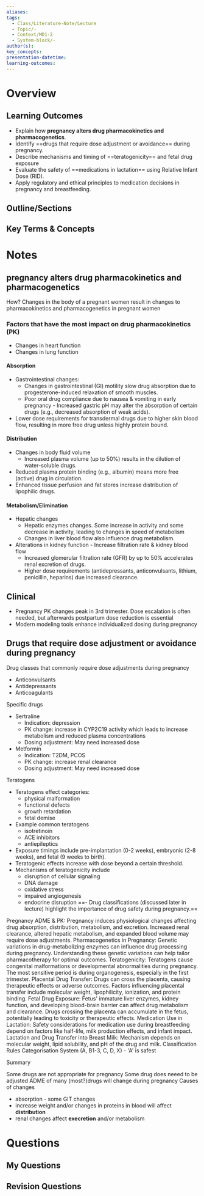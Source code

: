 ```yaml
---
aliases:
tags:
  - Class/Literature-Note/Lecture
  - Topic/-
  - Context/MD1-2
  - System-block/-
author(s):
key_concepts:
presentation-datetime:
learning-outcomes:
---
```



# Overview
## Learning Outcomes
- Explain how **pregnancy alters drug pharmacokinetics and pharmacogenetics**.
- Identify ==drugs that require dose adjustment or avoidance== during pregnancy.
- Describe mechanisms and timing of ==teratogenicity== and fetal drug exposure
- Evaluate the safety of ==medications in lactation== using Relative Infant Dose (RID).
- Apply regulatory and ethical principles to medication decisions in pregnancy and breastfeeding.
## Outline/Sections

## Key Terms & Concepts


# Notes
## pregnancy alters drug pharmacokinetics and pharmacogenetics
How?
Changes in the body of a pregnant women result in changes to pharmacokinetics and pharmacogenetics in pregnant women 

### Factors that have the most impact on drug pharmacokinetics (PK)
- Changes in heart function
- Changes in lung function

#### Absorption
- Gastrointestinal changes:
	- Changes in gastrointestinal (GI) motility slow drug absorption due to progesterone-induced relaxation of smooth muscles.
	- Poor oral drug compliance due to nausea & vomiting in early pregnancy - Increased gastric pH may alter the absorption of certain drugs (e.g., decreased absorption of weak acids).
- Lower dose requirements for transdermal drugs due to higher skin blood flow, resulting in more free drug unless highly protein bound.
#### Distribution
- Changes in body fluid volume
	- Increased plasma volume (up to 50%) results in the dilution of water-soluble drugs.
- Reduced plasma protein binding (e.g., albumin) means more free (active) drug in circulation.
- Enhanced tissue perfusion and fat stores increase distribution of lipophilic drugs.
#### Metabolism/Elimination
- Hepatic changes
	- Hepatic enzymes changes. Some increase in activity and some decrease in activity, leading to changes in speed of metabolism
	- Changes in liver blood flow also influence drug metabolism.
- Alterations in kidney function - Increase filtration rate & kidney blood flow
	- Increased glomerular filtration rate (GFR) by up to 50% accelerates renal excretion of drugs.
	- Higher dose requirements (antidepressants, anticonvulsants, lithium, penicillin, heparins) due increased clearance.

## Clinical
- Pregnancy PK changes peak in 3rd trimester. Dose escalation is often needed, but afterwards postpartum dose reduction is essential
- Modern modeling tools enhance individualized dosing during pregnancy
## Drugs that require dose adjustment or avoidance during pregnancy

Drug classes that commonly require dose adjustments during pregnancy
- Anticonvulsants
- Antidepressants
- Anticoagulants

Specific drugs
- Sertraline
	- Indication: depression
	- PK change: increase in CYP2C19 activity which leads to increase metabolism and reduced plasma concentrations
	- Dosing adjustment: May need increased dose
- Metformin
	- Indication: T2DM, PCOS
	- PK change: increase renal clearance
	- Dosing adjustment: May need increased dose


Teratogens

- Teratogens effect categories:
	- physical malformation
	- functional defects
	- growth retardation
	- fetal demise
- Example common teratogens
	- isotretinoin
	- ACE inhibitors
	- antiepileptics
- Exposure timings include pre-implantation (0-2 weeks), embryonic (2-8 weeks), and fetal (9 weeks to birth).
- Teratogenic effects increase with dose beyond a certain threshold.
- Mechanisms of teratogenicity include 
	- disruption of cellular signaling
	- DNA damage
	- oxidative stress
	- impaired angiogenesis
	- endocrine disruption
==- Drug classifications (discussed later in lecture) highlight the importance of drug safety during pregnancy.==


Pregnancy ADME & PK: Pregnancy induces physiological
changes affecting drug absorption, distribution,
metabolism, and excretion. Increased renal clearance,
altered hepatic metabolism, and expanded blood
volume may require dose adjustments.
Pharmacogenetics in Pregnancy: Genetic variations in
drug-metabolizing enzymes can influence drug
processing during pregnancy. Understanding these
genetic variations can help tailor pharmacotherapy for
optimal outcomes.
Teratogenicity: Teratogens cause congenital
malformations or developmental abnormalities during
pregnancy. The most sensitive period is during
organogenesis, especially in the first trimester.
Placental Drug Transfer: Drugs can cross the placenta,
causing therapeutic effects or adverse outcomes.
Factors influencing placental transfer include molecular
weight, lipophilicity, ionization, and protein binding.
Fetal Drug Exposure: Fetus' immature liver enzymes,
kidney function, and developing blood-brain barrier
can affect drug metabolism and clearance. Drugs
crossing the placenta can accumulate in the fetus,
potentially leading to toxicity or therapeutic effects.
Medication Use in Lactation: Safety considerations for
medication use during breastfeeding depend on
factors like half-life, milk production effects, and infant
impact.
Lactation and Drug Transfer into Breast Milk:
Mechanism depends on molecular weight, lipid
solubility, and pH of the drug and milk.
Classification Rules Categorisation System
(A, B1-3, C, D, X) - 'A' is safest

Summary

Some drugs are not appropriate for pregnancy
Some drug does neeed to be adjusted
ADME of many (most?)drugs will change during pregnancy
Causes of changes
- absorption - some GIT changes
- increase weight and/or changes in proteins in blood will affect **distribution**
- renal changes affect **execretion** and/or metabolism
# Questions

## My Questions
## Revision Questions




